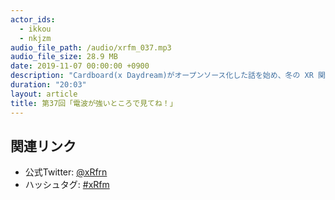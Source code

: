 ```yaml
---
actor_ids:
  - ikkou
  - nkjzm
audio_file_path: /audio/xrfm_037.mp3
audio_file_size: 28.9 MB
date: 2019-11-07 00:00:00 +0900
description: "Cardboard(x Daydream)がオープンソース化した話を始め、冬の XR 関連イベント、Mona Lisa: Beyond the Glass、Aero AR、Niantic Creator Program、AR×街巡りランニングイベント、キズナアイさんのVR180動画、ゆるキャラグランプリ 2019 にピーナッツくんについて話しました。"
duration: "20:03"
layout: article
title: 第37回「電波が強いところで見てね！」
---
```


## 関連リンク

- 公式Twitter: [@xRfrn](https://twitter.com/xrfrn)
- ハッシュタグ: [#xRfm](https://twitter.com/hashtag/xRfm?src=hash)

